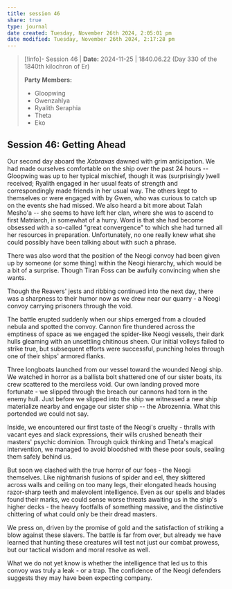 ```yaml
---
title: session 46
share: true
type: journal
date created: Tuesday, November 26th 2024, 2:05:01 pm
date modified: Tuesday, November 26th 2024, 2:17:28 pm
---
```



> [!info]- Session 46 | **Date:** 2024-11-25 | 1840.06.22 (Day 330 of the 1840th kilochron of Er)
>
> **Party Members:**
> - Gloopwing
> - Gwenzahlya
> - Ryalith Seraphia
> - Theta
> - Eko

## Session 46: Getting Ahead 

Our second day aboard the *Xabraxas* dawned with grim anticipation. We had made ourselves comfortable on the ship over the past 24 hours -- Gloopwing was up to her typical mischief, though it was (surprisingly )well received; Ryalith engaged in her usual feats of strength and correspondingly made friends in her usual way. The others kept to themselves or were engaged with by Gwen, who was curious to catch up on the events she had missed. We also heard a bit more about Talah Mesho'a -- she seems to have left her clan, where she was to ascend to first Matriarch, in somewhat of a hurry. Word is that she had become obsessed with a so-called "great convergence" to which she had turned all her resources in preparation. Unfortunately, no one really knew what she could possibly have been talking about with such a phrase. 

There was also word that the position of the Neogi convoy had been given up by someone (or some thing) within the Neogi hierarchy, which would be a bit of a surprise. Though Tiran Foss can be awfully convincing when she wants. 

Though the Reavers' jests and ribbing continued into the next day, there was a sharpness to their humor now as we drew near our quarry - a Neogi convoy carrying prisoners through the void.

The battle erupted suddenly when our ships emerged from a clouded nebula and spotted the convoy. Cannon fire thundered across the emptiness of space as we engaged the spider-like Neogi vessels, their dark hulls gleaming with an unsettling chitinous sheen. Our initial volleys failed to strike true, but subsequent efforts were successful, punching holes through one of their ships' armored flanks. 

Three longboats launched from our vessel toward the wounded Neogi ship. We watched in horror as a ballista bolt shattered one of our sister boats, its crew scattered to the merciless void. Our own landing proved more fortunate - we slipped through the breach our cannons had torn in the enemy hull. Just before we slipped into the ship we witnessed a new ship materialize nearby and engage our sister ship -- the Abrozennia. What this portended we could not say.

Inside, we encountered our first taste of the Neogi's cruelty - thralls with vacant eyes and slack expressions, their wills crushed beneath their masters' psychic dominion. Through quick thinking and Theta's magical intervention, we managed to avoid bloodshed with these poor souls, sealing them safely behind us.

But soon we clashed with the true horror of our foes - the Neogi themselves. Like nightmarish fusions of spider and eel, they skittered across walls and ceiling on too many legs, their elongated heads housing razor-sharp teeth and malevolent intelligence. Even as our spells and blades found their marks, we could sense worse threats awaiting us in the ship's higher decks - the heavy footfalls of something massive, and the distinctive chittering of what could only be their dread masters.

We press on, driven by the promise of gold and the satisfaction of striking a blow against these slavers. The battle is far from over, but already we have learned that hunting these creatures will test not just our combat prowess, but our tactical wisdom and moral resolve as well.

What we do not yet know is whether the intelligence that led us to this convoy was truly a leak - or a trap. The confidence of the Neogi defenders suggests they may have been expecting company.



